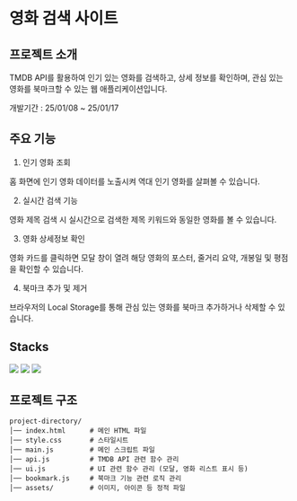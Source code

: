 # 영화 검색 사이트

## 프로젝트 소개

TMDB API를 활용하여 인기 있는 영화를 검색하고, 상세 정보를 확인하며, 관심 있는 영화를 북마크할 수 있는 웹 애플리케이션입니다.

개발기간 : 25/01/08 ~ 25/01/17

## 주요 기능

1. 인기 영화 조회
   
  홈 화면에 인기 영화 데이터를 노출시켜 역대 인기 영화를 살펴볼 수 있습니다.

2. 실시간 검색 기능
  
  영화 제목 검색 시 실시간으로 검색한 제목 키워드와 동일한 영화를 볼 수 있습니다.

3. 영화 상세정보 확인
  
  영화 카드를 클릭하면 모달 창이 열려 해당 영화의 포스터, 줄거리 요약, 개봉일 및 평점을 확인할 수 있습니다.

4. 북마크 추가 및 제거
  
  브라우저의 Local Storage를 통해 관심 있는 영화를 북마크 추가하거나 삭제할 수 있습니다.

## Stacks

<img src="https://img.shields.io/badge/html5-E34F26?style=for-the-badge&logo=html5&logoColor=white">
<img src="https://img.shields.io/badge/css-1572B6?style=for-the-badge&logo=css3&logoColor=white">
<img src="https://img.shields.io/badge/javascript-F7DF1E?style=for-the-badge&logo=javascript&logoColor=black">

## 프로젝트 구조
```
project-directory/
│── index.html      # 메인 HTML 파일
│── style.css       # 스타일시트
│── main.js         # 메인 스크립트 파일
│── api.js          # TMDB API 관련 함수 관리
│── ui.js           # UI 관련 함수 관리 (모달, 영화 리스트 표시 등)
│── bookmark.js     # 북마크 기능 관련 로직 관리
│── assets/         # 이미지, 아이콘 등 정적 파일
```
